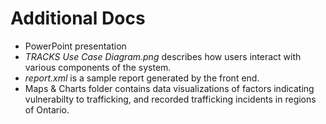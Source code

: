 
# Additional Docs

- PowerPoint presentation
- *TRACKS Use Case Diagram.png* describes how users interact with various components of the system.
- *report.xml* is a sample report generated by the front end.
- Maps & Charts folder contains data visualizations of factors indicating vulnerabilty to trafficking, and recorded trafficking incidents in regions of Ontario.

